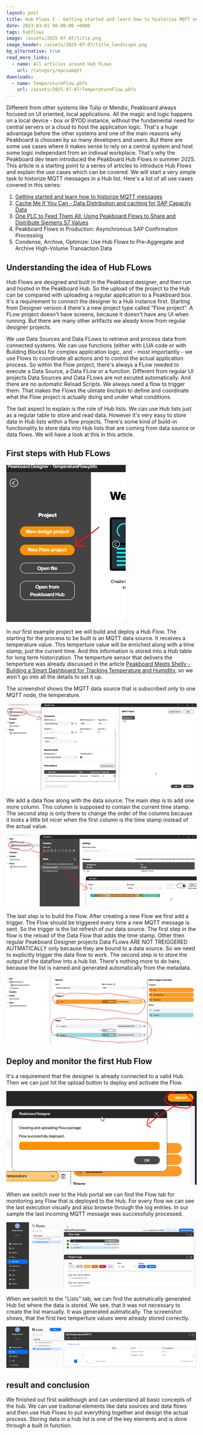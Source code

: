 ```yaml
---
layout: post
title: Hub Flows I - Getting started and learn how to historize MQTT messages
date: 2023-03-01 00:00:00 +0000
tags: hubflows
image: /assets/2025-07-07/title.png
image_header: /assets/2025-07-07/title_landscape.png
bg_alternative: true
read_more_links:
  - name: All articles around Hub FLows
    url: /category/opcuamqtt
downloads:
  - name: TemperatureFlow.pbfx
    url: /assets/2025-07-07/TemperatureFlow.pbfx
---
```

Different from other systems like Tulip or Mendix, Peakboard always focused on UI oriented, local applications. All the magic and logic happens on a local device - box or BYOD instance, without the fundamental need for central servers or a cloud to host the application logic. That's a huge advantage before the other systems and one of the main reasons why Peakboard is choosen by so many developers and users. But there are some use cases where it makes sense to rely on a central system and host some logic independant from an indivual workplace. That's why the Peakboard dev team introduced the Peakboard Hub Flows in summer 2025. 
This article is a starting point to a series of articles to introduce Hub Flows and explain the use cases which can be covered. We will start a very simple task to historize MQTT messages in a Hub list. Here's a list of all use cases covered in this series:

1. [Getting started and learn how to historize MQTT messages](/Hub-FLows-I-Getting-started-and-learn-how-to-historize-MQTT-messages.html)
2. [Cache Me If You Can - Data Distribution and caching for SAP Capacity Data](/Hub-Flows-II-Cache-Me-If-You-Can-Data-Distribution-for-SAP-Capacity-Data.html)
3. [One PLC to Feed Them All: Using Peakboard Flows to Share and Distribute Siemens S7 Values](/Flows-III-One-PLC-to-Feed-Them-All-Using-Peakboard-Flows-to-Share-and-distribute-Siemens-S7-Values.html)
4. Peakboard Flows in Production: Asynchronous SAP Confirmation Processing
5. Condense, Archive, Optimize: Use Hub Flows to Pre-Aggregate and Archive High-Volume Transaction Data

## Understanding the idea of Hub FLows

Hub Flows are designed and built in the Peakboard designer, and then run and hosted in the Peakboard Hub. So the upload of the project to the Hub can be compared with uploading a regular application to a Peakboard box. It's a requirement to connect the designer to a Hub instance first. Starting from Designer version 4 there's a new project type called "Flow project". A FLow project doesn't have screens, because it doesn't have any UI when running. But there are many other artifacts we aleady know from regular designer projects.

We use Data Sources and Data FLows to retrieve and process data from connected systems. We can use functions (either with LUA code or with Building Blocks) for complex application logic, and - most importantly - we use Flows to coordinate all actions and to control the actual application process. So within the Flow project, there's always a FLow needed to execute a Data Source, a Data FLow or a function. Different from regular UI projects Data Sources and Data FLows are not excuted automatically. And there are no automatic Reload Scripts. We always need a flow to trigger them. That makes the Flows the ulimate linchpin to define and coordinate what the Flow project is actually doing and under what conditions.

The last aspect to explain is the role of Hub lists. We can use Hub lists just as a regular table to store and read data. However it's very easy to store data in Hub lists within a flow projects. There's some kind of build-in functionality to store data into Hub lists that are coming from data source or data flows. We will have a look at this in this article. 

## First steps with Hub FLows

![image](/assets/2025-07-07/005.png)

In our first example project we will build and deploy a Hub Flow. The starting for the process to be built is an MQTT data source. It receives a temperature value. This temperture value will be enriched along with a time stamp, just the current time. And this information is stored into a Hub table for long term historization. The temperture sensor that delivers the temperture was already discussed in the article [Peakboard Meets Shelly - Building a Smart Dashboard for Tracking Temperature and Humidity](/Peakboard-Meets-Shelly-Building-a-Smart-Dashboard-for-Tracking-Temperature-and-Humidity.html), so we won't go into all the details to set it up.

The screenshot shows the MQTT data source that is subscribed only to one MQTT node, the temperature.

![image](/assets/2025-07-07/010.png)

We add a data flow along with the data source. The main step is to add one more column. This column is supposed to contain the current time stamp. The second step is only there to change the order of the columns because it looks a little bit nicer when the first column is the time stamp instead of the actual value.

![image](/assets/2025-07-07/020.png)

The last step is to build the Flow. After creating a new Flow we first add a trigger. The Flow should be triggered every time a new MQTT message is sent. So the trigger is the list refresh of our data source.
The first step in the flow is the reload of the Data Flow that adds the time stamp. Other then regular Peakboard Designer projects Data FLows ARE NOT TREIGGERED AUTMATICALLY only because they are bound to a data source. So we need to explicitly trigger the data flow to work. The second step is to store the output of the dataflow into a hub list. There's nothing more to do here, because the list is named and generated automatically from the metadata.

![image](/assets/2025-07-07/030.png)

## Deploy and monitor the first Hub Flow

It's a requirement that the designer is already connected to a valid Hub. Then we can just hit the upload button to deploy and activate the Flow.

![image](/assets/2025-07-07/040.png)

When we switch over to the Hub portal we can find the Flow tab for monitoring any Flow that is deployed to the Hub. For every flow we can see the last execution visually and also browse through the log entries. In our sample the last incoming MQTT message was successfully processed.

![image](/assets/2025-07-07/050.png)

When we switch to the "Lists" tab, we can find the autmatically generated Hub list where the data is stored. We see, that it was not necessary to create the list manually. It was generated autmatically. The screenshot shows, that the first two temperture values were already stored correctly.

![image](/assets/2025-07-07/060.png)

## result and conclusion

We finished out first walkthough and can understand all basic concepts of the hub. We can use tradional elements like data sources and data flows and then use Hub Flows to put everything together and design the actual process. Storing data in a hub list is one of the key elements and is done through a built in function.

